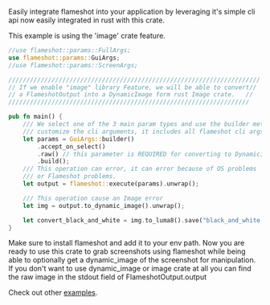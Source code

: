 Easily integrate flameshot into your application by leveraging it's simple cli api now easily integrated in rust with this crate.

This example is using the 'image' crate feature.

```rust
//use flameshot::params::FullArgs;
use flameshot::params::GuiArgs;
//use flameshot::params::ScreenArgs;

//////////////////////////////////////////////////////////////////////
// If we enable "image" library Feature, we will be able to convert//
// a FlameshotOutput into a DynamicImage form rust Image crate.   //
///////////////////////////////////////////////////////////////////

pub fn main() {
    /// We select one of the 3 main param types and use the builder method to
    /// customize the cli arguments, it includes all flameshot cli args.
    let params = GuiArgs::builder()
        .accept_on_select()
        .raw() // this parameter is REQUIRED for converting to DynamicImage
        .build();
    /// This operation can error, it can error because of OS problems
    /// or Flameshot problems.
    let output = flameshot::execute(params).unwrap();

    /// This operation cause an Image error
    let img = output.to_dynamic_image().unwrap();

    let convert_black_and_white = img.to_luma8().save("black_and_white.png").unwrap();
}
```

Make sure to install flameshot and add it to your env path. Now you are ready to use this crate to grab screenshots using flameshot while being able to optionally get a dynamic_image of the screenshot for manipulation. If you don't want to use dynamic_image or image crate at all you can find the raw image in the stdout field of FlameshotOutput.output

Check out other [examples](/examples).
